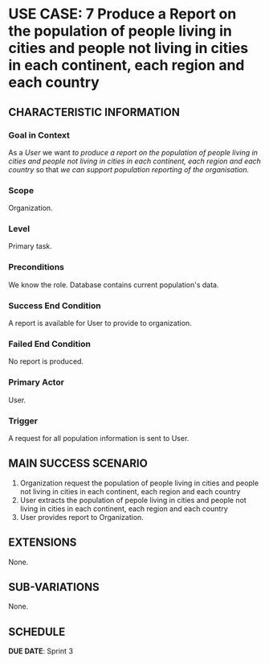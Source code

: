 # USE CASE: 7 Produce a Report on the population of people living in cities and people not living in cities in each continent, each region and each country

## CHARACTERISTIC INFORMATION

### Goal in Context

As a *User* we want *to produce a report on the population of people living in cities and people not living in cities in each continent, each region and each country* so that *we can support population reporting of the organisation.*

### Scope

Organization.

### Level

Primary task.

### Preconditions

We know the role.  Database contains current population's data.

### Success End Condition

A report is available for User to provide to organization.

### Failed End Condition

No report is produced.

### Primary Actor

User.

### Trigger

A request for all population information is sent to User.

## MAIN SUCCESS SCENARIO

1. Organization request the population of people living in cities and people not living in cities in each continent, each region and each country
2. User extracts the population of pepole living in cities and people not living in cities in each continent, each region and each country
3. User provides report to Organization.

## EXTENSIONS

None.

## SUB-VARIATIONS

None.

## SCHEDULE

**DUE DATE**: Sprint 3
